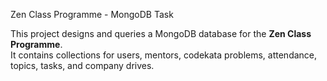 Zen Class Programme - MongoDB Task

This project designs and queries a MongoDB database for the **Zen Class Programme**.  
It contains collections for users, mentors, codekata problems, attendance, topics, tasks, and company drives.

